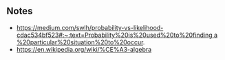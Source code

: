 ## Notes
- https://medium.com/swlh/probability-vs-likelihood-cdac534bf523#:~:text=Probability%20is%20used%20to%20finding,a%20particular%20situation%20to%20occur.
- https://en.wikipedia.org/wiki/%CE%A3-algebra


